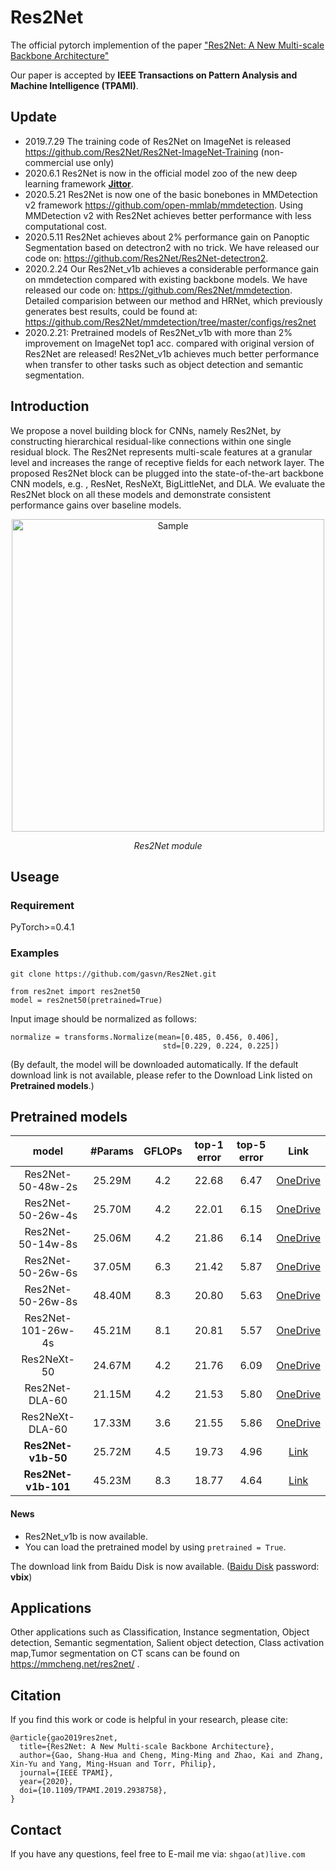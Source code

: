 # Res2Net
The official pytorch implemention of the paper ["Res2Net: A New Multi-scale Backbone Architecture"](https://arxiv.org/pdf/1904.01169.pdf)

Our paper is accepted by **IEEE Transactions on Pattern Analysis and Machine Intelligence (TPAMI)**.
## Update
- 2019.7.29 The training code of Res2Net on ImageNet is released https://github.com/Res2Net/Res2Net-ImageNet-Training (non-commercial use only)
- 2020.6.1 Res2Net is now in the official model zoo of the new deep learning framework [**Jittor**](https://github.com/Jittor/jittor).
- 2020.5.21 Res2Net is now one of the basic bonebones in MMDetection v2 framework https://github.com/open-mmlab/mmdetection.
Using MMDetection v2 with Res2Net achieves better performance with less computational cost.
- 2020.5.11 Res2Net achieves about 2% performance gain on Panoptic Segmentation based on detectron2 with no trick. We have released our code on: https://github.com/Res2Net/Res2Net-detectron2.
- 2020.2.24 Our Res2Net_v1b achieves a considerable performance gain on mmdetection compared with existing backbone models.
We have released our code on: https://github.com/Res2Net/mmdetection. Detailed comparision between our method and HRNet, which previously generates best results, could be found at: https://github.com/Res2Net/mmdetection/tree/master/configs/res2net
- 2020.2.21: Pretrained models of Res2Net_v1b with more than 2% improvement on ImageNet top1 acc. compared with original version of Res2Net are released! Res2Net_v1b achieves much better performance when transfer to other tasks such as object detection and semantic segmentation.
## Introduction
We propose a novel building block for CNNs, namely Res2Net, by constructing hierarchical residual-like
connections within one single residual block. The Res2Net represents multi-scale features at a granular level and increases the range
of receptive fields for each network layer. The proposed Res2Net block can be plugged into the state-of-the-art backbone CNN models,
e.g. , ResNet, ResNeXt, BigLittleNet, and DLA. We evaluate the Res2Net block on all these models and demonstrate consistent performance gains over baseline models.
<p align="center">
	<img src="https://mftp.mmcheng.net/imgs800/19Res2Net.jpg" alt="Sample"  width="500">
	<p align="center">
		<em>Res2Net module</em>
	</p>
</p>

## Useage
### Requirement
PyTorch>=0.4.1
### Examples 
```
git clone https://github.com/gasvn/Res2Net.git

from res2net import res2net50
model = res2net50(pretrained=True)

```
Input image should be normalized as follows:
```
normalize = transforms.Normalize(mean=[0.485, 0.456, 0.406],
                                  std=[0.229, 0.224, 0.225])
```
(By default, the model will be downloaded automatically.
If the default download link is not available, please refer to the Download Link listed on **Pretrained models**.)
## Pretrained models
| model |#Params | GFLOPs |top-1 error| top-5 error| Link |
| :--: | :--: | :--: | :--: | :--: | :--: |
| Res2Net-50-48w-2s  | 25.29M | 4.2 | 22.68 | 6.47 |[OneDrive](https://1drv.ms/u/s!AkxDDnOtroRPbo7RnRUz-7ejhLg?e=gU2EZG)
| Res2Net-50-26w-4s  | 25.70M | 4.2 | 22.01 | 6.15 |[OneDrive](https://1drv.ms/u/s!AkxDDnOtroRPbMavn7eawKhvCPY?e=TBHOuT)
| Res2Net-50-14w-8s  | 25.06M | 4.2 | 21.86 | 6.14 |[OneDrive](https://1drv.ms/u/s!AkxDDnOtroRPdOTqhF8ne_aakDI?e=EVb8Ri)
| Res2Net-50-26w-6s  | 37.05M | 6.3 | 21.42 | 5.87 |[OneDrive](https://1drv.ms/u/s!AkxDDnOtroRPc2mqy1h8324sxxI?e=Go4p7I)
| Res2Net-50-26w-8s  | 48.40M | 8.3 | 20.80 | 5.63 |[OneDrive](https://1drv.ms/u/s!AkxDDnOtroRPdTrAd_Afzc26Z7Q?e=slYqsR)
| Res2Net-101-26w-4s | 45.21M | 8.1 | 20.81 | 5.57 |[OneDrive](https://1drv.ms/u/s!AkxDDnOtroRPcJRgTLkahL0cFYw?e=nwbnic)
| Res2NeXt-50        | 24.67M | 4.2 | 21.76 | 6.09 |[OneDrive](https://1drv.ms/u/s!AkxDDnOtroRPcWlWLXBuKxma7DQ?e=mt4dQf)
| Res2Net-DLA-60     | 21.15M | 4.2 | 21.53 | 5.80 |[OneDrive](https://1drv.ms/u/s!AkxDDnOtroRPbWAqdcatece24vs?e=t3shXH)
| Res2NeXt-DLA-60    | 17.33M | 3.6 | 21.55 | 5.86 |[OneDrive](https://1drv.ms/u/s!AkxDDnOtroRPcjxCM0kAYHEaEd0?e=9WrBpj)
| **Res2Net-v1b-50** | 25.72M | 4.5 | 19.73 | 4.96 |[Link](https://shanghuagao.oss-cn-beijing.aliyuncs.com/res2net/res2net50_v1b_26w_4s-3cf99910.pth)
| **Res2Net-v1b-101**| 45.23M | 8.3 | 18.77 | 4.64 |[Link](https://shanghuagao.oss-cn-beijing.aliyuncs.com/res2net/res2net101_v1b_26w_4s-0812c246.pth)

#### News
- Res2Net_v1b is now available.
- You can load the pretrained model by using `pretrained = True`.

The download link from Baidu Disk is now available. ([Baidu Disk](https://pan.baidu.com/s/1BP7X222ZPqOndbojwOPjkw) password: **vbix**)
## Applications
Other applications such as Classification, Instance segmentation, Object detection, Semantic segmentation, Salient object detection, Class activation map,Tumor segmentation on CT scans can be found on https://mmcheng.net/res2net/ .

## Citation
If you find this work or code is helpful in your research, please cite:
```
@article{gao2019res2net,
  title={Res2Net: A New Multi-scale Backbone Architecture},
  author={Gao, Shang-Hua and Cheng, Ming-Ming and Zhao, Kai and Zhang, Xin-Yu and Yang, Ming-Hsuan and Torr, Philip},
  journal={IEEE TPAMI},
  year={2020},
  doi={10.1109/TPAMI.2019.2938758}, 
}
```
## Contact
If you have any questions, feel free to E-mail me via: `shgao(at)live.com`
